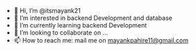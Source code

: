 - 👋 Hi, I’m @itsmayank21
- 👀 I’m interested in backend Development and database
- 🌱 I’m currently learning backend Development
- 💞️ I’m looking to collaborate on ...
- 📫 How to reach me: mail me on mayankpahire11@gmail.com

<!---
itsmayank21/itsmayank21 is a ✨ special ✨ repository because its `README.md` (this file) appears on your GitHub profile.
You can click the Preview link to take a look at your changes.
--->
